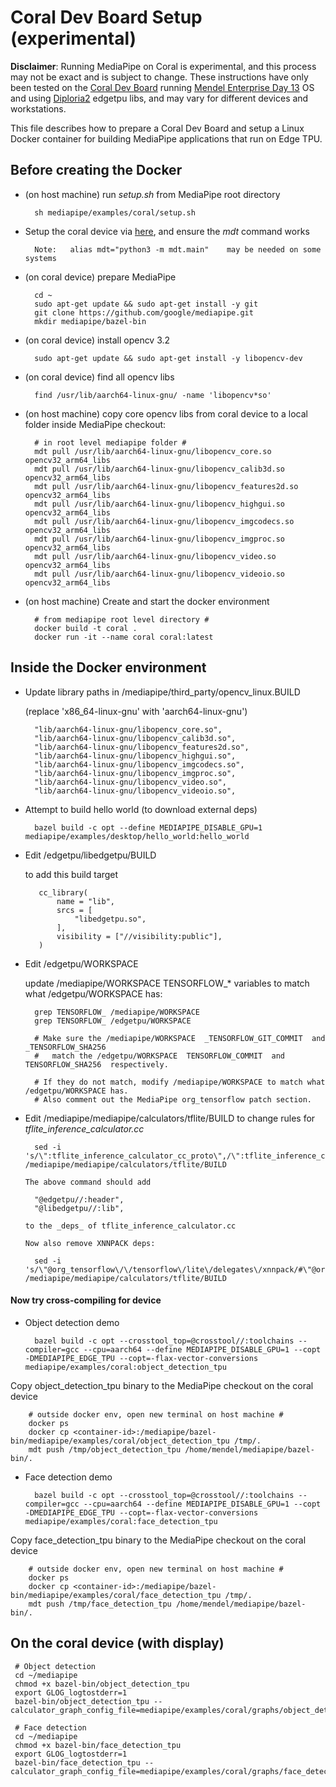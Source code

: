 # Coral Dev Board Setup (experimental)

**Disclaimer**: Running MediaPipe on Coral is experimental, and this process may
not be exact and is subject to change. These instructions have only been tested
on the [Coral Dev Board](https://coral.ai/products/dev-board/)
running [Mendel Enterprise Day 13](https://coral.ai/software/) OS and
using [Diploria2](https://github.com/google-coral/edgetpu/tree/diploria2)
edgetpu libs, and may vary for different devices and workstations.

This file describes how to prepare a Coral Dev Board and setup a Linux
Docker container for building MediaPipe applications that run on Edge TPU.

## Before creating the Docker

* (on host machine) run _setup.sh_ from MediaPipe root directory

        sh mediapipe/examples/coral/setup.sh

* Setup the coral device via [here](https://coral.withgoogle.com/docs/dev-board/get-started/), and ensure the _mdt_ command works

        Note:   alias mdt="python3 -m mdt.main"    may be needed on some systems

* (on coral device) prepare MediaPipe

        cd ~
        sudo apt-get update && sudo apt-get install -y git
        git clone https://github.com/google/mediapipe.git
        mkdir mediapipe/bazel-bin

* (on coral device) install opencv 3.2

        sudo apt-get update && sudo apt-get install -y libopencv-dev

* (on coral device) find all opencv libs

        find /usr/lib/aarch64-linux-gnu/ -name 'libopencv*so'

* (on host machine) copy core opencv libs from coral device to a local folder inside MediaPipe checkout:

        # in root level mediapipe folder #
        mdt pull /usr/lib/aarch64-linux-gnu/libopencv_core.so opencv32_arm64_libs
        mdt pull /usr/lib/aarch64-linux-gnu/libopencv_calib3d.so opencv32_arm64_libs
        mdt pull /usr/lib/aarch64-linux-gnu/libopencv_features2d.so opencv32_arm64_libs
        mdt pull /usr/lib/aarch64-linux-gnu/libopencv_highgui.so opencv32_arm64_libs
        mdt pull /usr/lib/aarch64-linux-gnu/libopencv_imgcodecs.so opencv32_arm64_libs
        mdt pull /usr/lib/aarch64-linux-gnu/libopencv_imgproc.so opencv32_arm64_libs
        mdt pull /usr/lib/aarch64-linux-gnu/libopencv_video.so opencv32_arm64_libs
        mdt pull /usr/lib/aarch64-linux-gnu/libopencv_videoio.so opencv32_arm64_libs

* (on host machine) Create and start the docker environment

        # from mediapipe root level directory #
        docker build -t coral .
        docker run -it --name coral coral:latest

## Inside the Docker environment

* Update library paths in /mediapipe/third_party/opencv_linux.BUILD

  (replace 'x86_64-linux-gnu' with 'aarch64-linux-gnu')

        "lib/aarch64-linux-gnu/libopencv_core.so",
        "lib/aarch64-linux-gnu/libopencv_calib3d.so",
        "lib/aarch64-linux-gnu/libopencv_features2d.so",
        "lib/aarch64-linux-gnu/libopencv_highgui.so",
        "lib/aarch64-linux-gnu/libopencv_imgcodecs.so",
        "lib/aarch64-linux-gnu/libopencv_imgproc.so",
        "lib/aarch64-linux-gnu/libopencv_video.so",
        "lib/aarch64-linux-gnu/libopencv_videoio.so",

* Attempt to build hello world (to download external deps)

        bazel build -c opt --define MEDIAPIPE_DISABLE_GPU=1 mediapipe/examples/desktop/hello_world:hello_world

* Edit /edgetpu/libedgetpu/BUILD

     to add this build target

         cc_library(
             name = "lib",
             srcs = [
                 "libedgetpu.so",
             ],
             visibility = ["//visibility:public"],
         )

* Edit /edgetpu/WORKSPACE

     update /mediapipe/WORKSPACE TENSORFLOW_* variables to match what /edgetpu/WORKSPACE has:

        grep TENSORFLOW_ /mediapipe/WORKSPACE
        grep TENSORFLOW_ /edgetpu/WORKSPACE

        # Make sure the /mediapipe/WORKSPACE  _TENSORFLOW_GIT_COMMIT  and  _TENSORFLOW_SHA256
        #   match the /edgetpu/WORKSPACE  TENSORFLOW_COMMIT  and  TENSORFLOW_SHA256  respectively.

        # If they do not match, modify /mediapipe/WORKSPACE to match what /edgetpu/WORKSPACE has.
        # Also comment out the MediaPipe org_tensorflow patch section.

* Edit /mediapipe/mediapipe/calculators/tflite/BUILD to change rules for *tflite_inference_calculator.cc*

        sed -i 's/\":tflite_inference_calculator_cc_proto\",/\":tflite_inference_calculator_cc_proto\",\n\t\"@edgetpu\/\/:header\",\n\t\"@libedgetpu\/\/:lib\",/g' /mediapipe/mediapipe/calculators/tflite/BUILD

      The above command should add

        "@edgetpu//:header",
        "@libedgetpu//:lib",

      to the _deps_ of tflite_inference_calculator.cc

      Now also remove XNNPACK deps:

        sed -i 's/\"@org_tensorflow\/\/tensorflow\/lite\/delegates\/xnnpack/#\"@org_tensorflow\/\/tensorflow\/lite\/delegates\/xnnpack/g' /mediapipe/mediapipe/calculators/tflite/BUILD

#### Now try cross-compiling for device

* Object detection demo

        bazel build -c opt --crosstool_top=@crosstool//:toolchains --compiler=gcc --cpu=aarch64 --define MEDIAPIPE_DISABLE_GPU=1 --copt -DMEDIAPIPE_EDGE_TPU --copt=-flax-vector-conversions mediapipe/examples/coral:object_detection_tpu

 Copy object_detection_tpu binary to the MediaPipe checkout on the coral device

        # outside docker env, open new terminal on host machine #
        docker ps
        docker cp <container-id>:/mediapipe/bazel-bin/mediapipe/examples/coral/object_detection_tpu /tmp/.
        mdt push /tmp/object_detection_tpu /home/mendel/mediapipe/bazel-bin/.

* Face detection demo

        bazel build -c opt --crosstool_top=@crosstool//:toolchains --compiler=gcc --cpu=aarch64 --define MEDIAPIPE_DISABLE_GPU=1 --copt -DMEDIAPIPE_EDGE_TPU --copt=-flax-vector-conversions mediapipe/examples/coral:face_detection_tpu

 Copy face_detection_tpu binary to the MediaPipe checkout on the coral device

        # outside docker env, open new terminal on host machine #
        docker ps
        docker cp <container-id>:/mediapipe/bazel-bin/mediapipe/examples/coral/face_detection_tpu /tmp/.
        mdt push /tmp/face_detection_tpu /home/mendel/mediapipe/bazel-bin/.

## On the coral device (with display)

     # Object detection
     cd ~/mediapipe
     chmod +x bazel-bin/object_detection_tpu
     export GLOG_logtostderr=1
     bazel-bin/object_detection_tpu --calculator_graph_config_file=mediapipe/examples/coral/graphs/object_detection_desktop_live.pbtxt

     # Face detection
     cd ~/mediapipe
     chmod +x bazel-bin/face_detection_tpu
     export GLOG_logtostderr=1
     bazel-bin/face_detection_tpu --calculator_graph_config_file=mediapipe/examples/coral/graphs/face_detection_desktop_live.pbtxt


